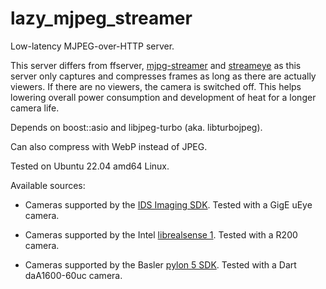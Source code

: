 # lazy_mjpeg_streamer

Low-latency MJPEG-over-HTTP server.

This server differs from ffserver, [mjpg-streamer](https://github.com/jacksonliam/mjpg-streamer) and [streameye](https://github.com/ccrisan/streameye) as this server only captures and compresses frames as long as there are actually viewers. If there are no viewers, the camera is switched off. This helps lowering overall power consumption and development of heat for a longer camera life.

Depends on boost::asio and libjpeg-turbo (aka. libturbojpeg).

Can also compress with WebP instead of JPEG.

Tested on Ubuntu 22.04 amd64 Linux.

Available sources:

* Cameras supported by the [IDS Imaging SDK](https://de.ids-imaging.com/download-ueye-lin64.html).
  Tested with a GigE uEye camera.

* Cameras supported by the Intel [librealsense 1](https://github.com/IntelRealSense/librealsense/tree/v1.12.1).
  Tested with a R200 camera.

* Cameras supported by the Basler [pylon 5 SDK](https://www.baslerweb.com/en/sales-support/downloads/software-downloads/).
  Tested with a Dart daA1600-60uc camera.
